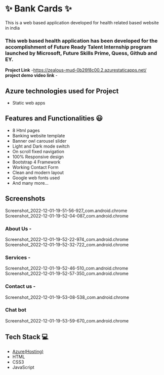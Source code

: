 # ✨  Bank Cards ✨

This is a web based application developed for health related based website in india

### This web based health application has been developed for the accomplishment of Future Ready Talent Internship program launched by Microsoft, Future Skills Prime, Quess, Github and EY.


**Project Link** -https://zealous-mud-0b26f8c00.2.azurestaticapps.net/
**project demo video link** - 

## Azure technologies used for Project

- Static web apps

## Features and Functionalities 😃

- 8 Html pages
- Banking website template
- Banner owl carousel slider
- Light and Dark mode switch
- On scroll fixed navigation
- 100% Responsive design
- Bootstrap 4 Framework
- Working Contact Form
- Clean and modern layout
- Google web fonts used
- And many more…

## Screenshots
Screenshot_2022-12-01-19-51-56-927_com.android.chrome
Screenshot_2022-12-01-19-52-04-087_com.android.chrome
### About Us -
Screenshot_2022-12-01-19-52-22-974_com.android.chrome
Screenshot_2022-12-01-19-52-32-722_com.android.chrome
### Services -
Screenshot_2022-12-01-19-52-46-510_com.android.chrome
Screenshot_2022-12-01-19-52-57-350_com.android.chrome
### Contact us -
Screenshot_2022-12-01-19-53-08-538_com.android.chrome
### Chat bot
Screenshot_2022-12-01-19-53-59-670_com.android.chrome
## Tech Stack 💻
- [Azure(Hosting)](https://azure.microsoft.com/en-in/features/azure-portal/)
- HTML
- CSS3
- JavaScript
